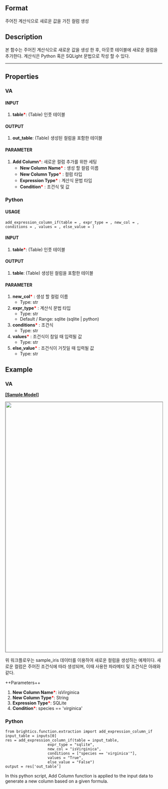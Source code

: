 ## Format
주어진 계산식으로 새로운 값을 가진 컬럼 생성


## Description
본 함수는 주어진 계산식으로 새로운 값을 생성 한 후, 아웃풋 테이블에 새로운 컬럼을 추가한다. 계산식은 Python 혹은 SQLight 문법으로 작성 할 수 있다. 

---

## Properties
### VA
#### INPUT
1. **table**<b style="color:red">*</b>: (Table) 인풋 테이블

#### OUTPUT
1. **out_table**: (Table) 생성된 컬럼을 포함한 테이블 

#### PARAMETER
1. **Add Column**<b style="color:red">*</b>: 새로운 컬럼 추가를 위한 세팅
   - **New Column Name**<b style="color:red">*</b> : 생성 할 컬럼 이름
   - **New Column Type**<b style="color:red">*</b> : 컬럼 타입
   - **Expression Type**<b style="color:red">*</b> : 계산식 문법 타입
   - **Condition**<b style="color:red">*</b> : 조건식 및 값

### Python
#### USAGE
```
add_expression_column_if(table = , expr_type = , new_col = , conditions = , values = , else_value = )
```

#### INPUT
1. **table**<b style="color:red">*</b>: (Table) 인풋 테이블

#### OUTPUT
1. **table**: (Table)  생성된 컬럼을 포함한 테이블 

#### PARAMETER
1. **new_col**<b style="color:red">*</b> : 생성 할 컬럼 이름
    - Type: str
2. **expr_type**<b style="color:red">*</b> : 계산식 문법 타입
    - Type: str
    - Default / Range: sqlite (sqlite | python)
3. **conditions**<b style="color:red">*</b> : 조건식
    - Type: str
4. **values**<b style="color:red">*</b> : 조건식이 참일 때 입력될 값
    - Type: str
5. **else_value**<b style="color:red">*</b> : 조건식이 거짓일 때 입력될 값
    - Type: str    

## Example
### VA

**<a href="/static/help/python/sample_model/add_column.json" download>[Sample Model]</a>**

<img src="/static/help/python/sample_model_img/add_column.PNG"  width="800px" style="border: 1px solid gray" >

위 워크플로우는 sample_iris 데이터를 이용하여 새로운 컬럼을 생성하는 예제이다. 새로운 컬럼은 주어진 조건식에 따라 생성되며, 이때 사용한 파라메터 및 조건식은 아래와 같다. 

++Parameters++
1. **New Column Name**<b style="color:red">*</b>: isVirginica
2. **New Column Type**<b style="color:red">*</b>: String
3. **Expression Type**<b style="color:red">*</b>: SQLite
4. **Condition**<b style="color:red">*</b>: species == 'virginica'


### Python
```
from brightics.function.extraction import add_expression_column_if
input_table = inputs[0]
res = add_expression_column_if(table = input_table, 
			       expr_type = "sqlite",
			       new_col = "isVirginica",
			       conditions = ["species == 'virginica'"],
			       values = "True",
			       else_value = "False")
output = res['out_table']
```

In this python script, Add Column function is applied to the input data to generate a new column based on a given formula. 